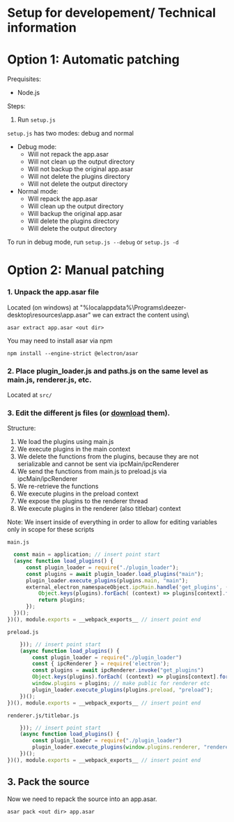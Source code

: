 # Setup for developement/ Technical information

# Option 1: Automatic patching

Prequisites:
- Node.js

Steps:
1. Run `setup.js`

`setup.js` has two modes: debug and normal
- Debug mode: 
    - Will not repack the app.asar
    - Will not clean up the output directory
    - Will not backup the original app.asar
    - Will not delete the plugins directory
    - Will not delete the output directory
- Normal mode:
    - Will repack the app.asar
    - Will clean up the output directory
    - Will backup the original app.asar
    - Will delete the plugins directory
    - Will delete the output directory

To run in debug mode, run `setup.js --debug` or `setup.js -d`

# Option 2: Manual patching

### 1. Unpack the app.asar file
Located (on windows) at "%localappdata%\Programs\deezer-desktop\resources\app.asar" we can extract the content using\
```
asar extract app.asar <out dir>
```
You may need to install asar via npm
```
npm install --engine-strict @electron/asar
```

### 2. Place plugin_loader.js and paths.js on the same level as main.js, renderer.js, etc.

Located at `src/`

### 3. Edit the different js files (or [download](https://github.com/bertigert/DeezMod/tree/main/source) them).
Structure:
1. We load the plugins using main.js
2. We execute plugins in the main context
3. We delete the functions from the plugins, because they are not serializable and cannot be sent via ipcMain/ipcRenderer
4. We send the functions from main.js to preload.js via ipcMain/ipcRenderer
5. We re-retrieve the functions
6. We execute plugins in the preload context
7. We expose the plugins to the renderer thread
8. We execute plugins in the renderer (also titlebar) context

Note: We insert inside of everything in order to allow for editing variables only in scope for these scripts

`main.js`
```js
  const main = application; // insert point start
  (async function load_plugins() {
      const plugin_loader = require("./plugin_loader");
      const plugins = await plugin_loader.load_plugins("main");
      plugin_loader.execute_plugins(plugins.main, "main");
      external_electron_namespaceObject.ipcMain.handle('get_plugins', () => {
          Object.keys(plugins).forEach( (context) => plugins[context].forEach( (plugin) => delete plugin.func ) ); // we need to delete it because functions cannot be sent due to not being serializable
          return plugins;
      });
  })();
})(), module.exports = __webpack_exports__ // insert point end
```
`preload.js`
```js
    })); // insert point start    
    (async function load_plugins() {
        const plugin_loader = require("./plugin_loader")
        const { ipcRenderer } = require('electron');
        const plugins = await ipcRenderer.invoke("get_plugins")
        Object.keys(plugins).forEach( (context) => plugins[context].forEach( (plugin) => plugin.func = require(plugin.path).func) ); // re-retrieve the functions which got deleted earlier in main.js
        window.plugins = plugins; // make public for renderer etc
        plugin_loader.execute_plugins(plugins.preload, "preload");
    })();
})(), module.exports = __webpack_exports__ // insert point end
```
`renderer.js/titlebar.js`
```js
    })); // insert point start    
    (async function load_plugins() {
        const plugin_loader = require("./plugin_loader")
        plugin_loader.execute_plugins(window.plugins.renderer, "renderer"); // replace renderer with titlebar for titlebar.js
    })();
})(), module.exports = __webpack_exports__ // insert point end
```

## 3. Pack the source
Now we need to repack the source into an app.asar.
```
asar pack <out dir> app.asar
```

